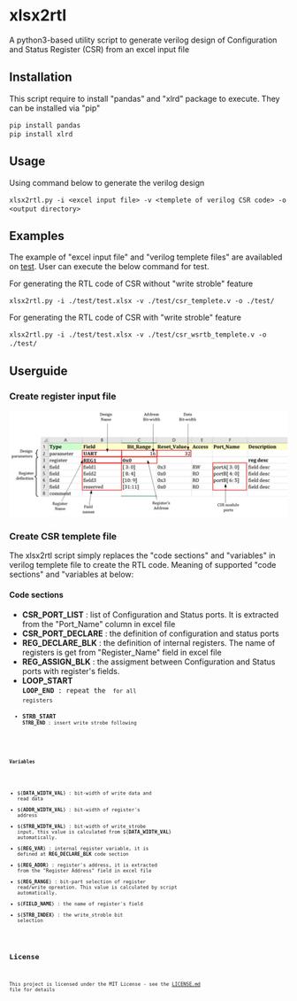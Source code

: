 # xlsx2rtl

A python3-based utility script to generate verilog design of Configuration and Status Register (CSR) from an excel input file

## Installation

This script require to install "pandas" and "xlrd" package to execute. They can be installed via "pip"

```
pip install pandas
pip install xlrd
```

## Usage

Using command below to generate the verilog design 

```
xlsx2rtl.py -i <excel input file> -v <templete of verilog CSR code> -o <output directory>
```

## Examples

The example of "excel input file" and "verilog templete files" are availabled on [test](https://github.com/nguyentheman/xlsx2rtl/tree/master/test). User can execute the below command for test.

For generating the RTL code of CSR without "write stroble" feature
``` 
xlsx2rtl.py -i ./test/test.xlsx -v ./test/csr_templete.v -o ./test/
``` 

For generating the RTL code of CSR with "write stroble" feature
```
xlsx2rtl.py -i ./test/test.xlsx -v ./test/csr_wsrtb_templete.v -o ./test/
```

## Userguide

### Create register input file

![Register input file format](https://github.com/nguyentheman/xlsx2rtl/blob/master/docs/register_define.jpg)

### Create CSR templete file

The xlsx2rtl script simply replaces the "code sections" and "variables" in verilog templete file to create the RTL code. Meaning of supported "code sections" and "variables at below:

#### Code sections

- __CSR_PORT_LIST__     : list of Configuration and Status ports. It is extracted from the "Port_Name" column in excel file
- __CSR_PORT_DECLARE__  : the definition of configuration and status ports
- __REG_DECLARE_BLK__   : the definition of internal registers. The name of registers is get from "Register_Name" field in excel file
- __REG_ASSIGN_BLK__    : the assigment between Configuration and Status ports with register's fields.
- __LOOP_START__ <code templete> __LOOP_END__ : repeat the <code templete> for all registers
- __STRB_START__ <code templete> __STRB_END__ : insert write strobe following <code templete>  

#### Variables

- ${__DATA_WIDTH_VAL__} : bit-width of write data and read data
- ${__ADDR_WIDTH_VAL__} : bit-width of register's address
- ${__STRB_WIDTH_VAL__} : bit-width of write_strobe input, this value is calculated from ${__DATA_WIDTH_VAL__} automatically.
- ${__REG_VAR__} : internal register variable, it is defined at __REG_DECLARE_BLK__ code section
- ${__REG_ADDR__} : register's address, it is extracted from the "Register Address" field in excel file
- ${__REG_RANGE__} : bit-part selection of register read/write opreation. This value is calculated by script automatically. 
- ${__FIELD_NAME__} : the name of register's field
- ${__STRB_INDEX__} : the write_stroble bit selection

## License

This project is licensed under the MIT License - see the [LICENSE.md](https://github.com/nguyentheman/xlsx2rtl/blob/master/LICENSE) file for details

